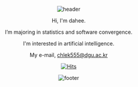 <div align = center>
    
  ![header](https://capsule-render.vercel.app/api?type=Waving&color=0:20B2AA,50:4682B4,100:20B2AA&height=90&section=header&text=&fontSize=0)
  
  
  
Hi, I'm dahee. 
    
I’m majoring in statistics and software convergence. 
    
I'm interested in artificial intelligence.  
    
My e-mail, chlek555@dgu.ac.kr 
    

    
[![Hits](https://hits.seeyoufarm.com/api/count/incr/badge.svg?url=https%3A%2F%2Fgithub.com%2Fdaheeda&count_bg=%23FFB6C1&title_bg=%ADD8E6&icon=github.svg&icon_color=%4682B4&title=HITS&edge_flat=false)](https://hits.seeyoufarm.com)

    
![footer](https://capsule-render.vercel.app/api?type=Waving&color=0:20B2AA,50:4682B4,100:20B2AA&height=90&section=footer&text=&fontSize=0)
